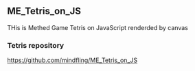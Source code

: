 ## ME_Tetris_on_JS
THis is Methed Game Tetris on JavaScript renderded by canvas

### Tetris repository
https://github.com/mindfling/ME_Tetris_on_JS
